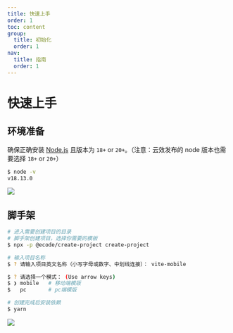 ```yaml
---
title: 快速上手
order: 1
toc: content
group:
  title: 初始化
  order: 1
nav:
  title: 指南
  order: 1
---
```


# 快速上手

## 环境准备

确保正确安装 [Node.js](https://nodejs.org/en) 且版本为 `18+` or `20+`。（注意：云效发布的 node 版本也需要选择 `18+` or `20+`）

```bash
$ node -v
v18.13.0
```

![](images/node-version.png)

## 脚手架

```bash
# 进入需要创建项目的目录
# 脚手架创建项目，选择你需要的模板
$ npx -p @ecode/create-project create-project

# 输入项目名称
$ ? 请输入项目英文名称（小写字母或数字、中划线连接）： vite-mobile

$ ? 请选择一个模式： (Use arrow keys)
$ ❯ mobile   # 移动端模版
$   pc       # pc端模版

# 创建完成后安装依赖
$ yarn
```

![](images/create.png)

